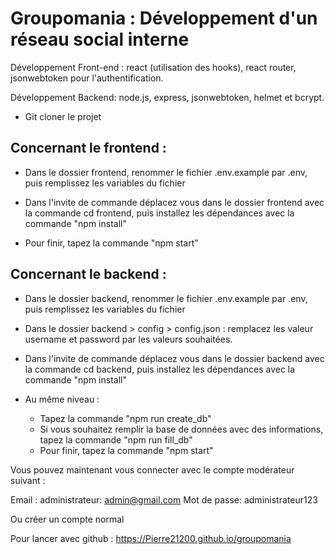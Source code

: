 # Groupomania : Développement d'un réseau social interne

Développement Front-end : react (utilisation des hooks), react router, jsonwebtoken pour l'authentification.

Développement Backend: node.js, express, jsonwebtoken, helmet et bcrypt.

- Git cloner le projet

## Concernant le frontend :

- Dans le dossier frontend, renommer le fichier .env.example par .env, puis remplissez les variables du fichier

- Dans l'invite de commande déplacez vous dans le dossier frontend avec la commande cd frontend, puis installez les dépendances avec la commande "npm install"

- Pour finir, tapez la commande "npm start"

## Concernant le backend :

- Dans le dossier backend, renommer le fichier .env.example par .env, puis remplissez les variables du fichier

- Dans le dossier backend > config > config.json : remplacez les valeur username et password par les valeurs souhaitées.

- Dans l'invite de commande déplacez vous dans le dossier backend avec la commande cd backend, puis installez les dépendances avec la commande "npm install"

- Au même niveau :
  - Tapez la commande "npm run create_db"
  - Si vous souhaitez remplir la base de données avec des informations, tapez la commande "npm run fill_db"
  - Pour finir, tapez la commande "npm start"

Vous pouvez maintenant vous connecter avec le compte modérateur suivant :

Email : administrateur: admin@gmail.com
Mot de passe: administrateur123

Ou créer un compte normal


Pour lancer avec github : https://Pierre21200.github.io/groupomania

